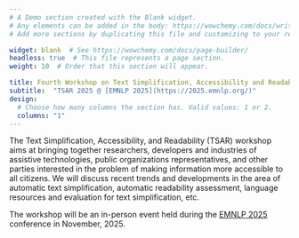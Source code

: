 ```yaml
---
# A Demo section created with the Blank widget.
# Any elements can be added in the body: https://wowchemy.com/docs/writing-markdown-latex/
# Add more sections by duplicating this file and customizing to your requirements.

widget: blank  # See https://wowchemy.com/docs/page-builder/
headless: true  # This file represents a page section.
weight: 10  # Order that this section will appear.

title: Fourth Workshop on Text Simplification, Accessibility and Readability
subtitle:  "TSAR 2025 @ [EMNLP 2025](https://2025.emnlp.org/)"
design:
  # Choose how many columns the section has. Valid values: 1 or 2.
  columns: "1"
---
```


The Text Simplification, Accessibility, and Readability (TSAR) workshop aims at bringing together researchers, developers and industries of assistive technologies, public organizations representatives, and other parties interested in the problem of making information more accessible to all citizens. We will discuss recent trends and developments in the area of automatic text simplification, automatic readability assessment, language resources and evaluation for text simplification, etc.

The workshop will be an in-person event held during the [EMNLP 2025](https://2025.emnlp.org/) conference in November, 2025.
